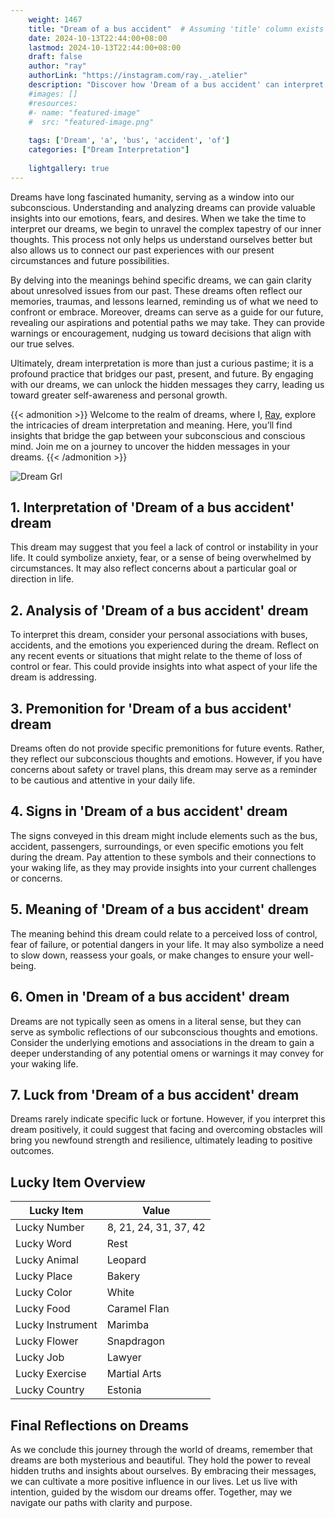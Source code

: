 ```yaml
---
    weight: 1467
    title: "Dream of a bus accident"  # Assuming 'title' column exists
    date: 2024-10-13T22:44:00+08:00
    lastmod: 2024-10-13T22:44:00+08:00
    draft: false
    author: "ray"
    authorLink: "https://instagram.com/ray._.atelier"
    description: "Discover how 'Dream of a bus accident' can interpret your future and uncover its significant meanings in your life."
    #images: []
    #resources:
    #- name: "featured-image"
    #  src: "featured-image.png"
    
    tags: ['Dream', 'a', 'bus', 'accident', 'of']
    categories: ["Dream Interpretation"]
    
    lightgallery: true
---
```

    
Dreams have long fascinated humanity, serving as a window into our subconscious. Understanding and analyzing dreams can provide valuable insights into our emotions, fears, and desires. When we take the time to interpret our dreams, we begin to unravel the complex tapestry of our inner thoughts. This process not only helps us understand ourselves better but also allows us to connect our past experiences with our present circumstances and future possibilities.

By delving into the meanings behind specific dreams, we can gain clarity about unresolved issues from our past. These dreams often reflect our memories, traumas, and lessons learned, reminding us of what we need to confront or embrace. Moreover, dreams can serve as a guide for our future, revealing our aspirations and potential paths we may take. They can provide warnings or encouragement, nudging us toward decisions that align with our true selves.

Ultimately, dream interpretation is more than just a curious pastime; it is a profound practice that bridges our past, present, and future. By engaging with our dreams, we can unlock the hidden messages they carry, leading us toward greater self-awareness and personal growth.

{{< admonition >}}
Welcome to the realm of dreams, where I, [Ray](https://instagram.com/ray._.atelier), explore the intricacies of dream interpretation and meaning. Here, you’ll find insights that bridge the gap between your subconscious and conscious mind. Join me on a journey to uncover the hidden messages in your dreams.
{{< /admonition >}}

![Dream Grl](https://cdn.pixabay.com/photo/2017/11/02/03/35/gothic-2910057_1280.jpg "Dream Grl")

## 1. Interpretation of 'Dream of a bus accident' dream

This dream may suggest that you feel a lack of control or instability in your life. It could symbolize anxiety, fear, or a sense of being overwhelmed by circumstances. It may also reflect concerns about a particular goal or direction in life.

## 2. Analysis of 'Dream of a bus accident' dream

To interpret this dream, consider your personal associations with buses, accidents, and the emotions you experienced during the dream. Reflect on any recent events or situations that might relate to the theme of loss of control or fear. This could provide insights into what aspect of your life the dream is addressing.

## 3. Premonition for 'Dream of a bus accident' dream

Dreams often do not provide specific premonitions for future events. Rather, they reflect our subconscious thoughts and emotions. However, if you have concerns about safety or travel plans, this dream may serve as a reminder to be cautious and attentive in your daily life.

## 4. Signs in 'Dream of a bus accident' dream

The signs conveyed in this dream might include elements such as the bus, accident, passengers, surroundings, or even specific emotions you felt during the dream. Pay attention to these symbols and their connections to your waking life, as they may provide insights into your current challenges or concerns.

## 5. Meaning of 'Dream of a bus accident' dream

The meaning behind this dream could relate to a perceived loss of control, fear of failure, or potential dangers in your life. It may also symbolize a need to slow down, reassess your goals, or make changes to ensure your well-being.

## 6. Omen in 'Dream of a bus accident' dream

Dreams are not typically seen as omens in a literal sense, but they can serve as symbolic reflections of our subconscious thoughts and emotions. Consider the underlying emotions and associations in the dream to gain a deeper understanding of any potential omens or warnings it may convey for your waking life.

## 7. Luck from 'Dream of a bus accident' dream

Dreams rarely indicate specific luck or fortune. However, if you interpret this dream positively, it could suggest that facing and overcoming obstacles will bring you newfound strength and resilience, ultimately leading to positive outcomes.

## Lucky Item Overview
| Lucky Item          | Value              |
|---------------|--------------------|
| Lucky Number        | 8, 21, 24, 31, 37, 42  |
| Lucky Word          | Rest |
| Lucky Animal        | Leopard |
| Lucky Place         | Bakery     |
| Lucky Color         | White     |
| Lucky Food          | Caramel Flan      |
| Lucky Instrument    | Marimba |
| Lucky Flower        | Snapdragon    |
| Lucky Job           | Lawyer       |
| Lucky Exercise      | Martial Arts  |
| Lucky Country       | Estonia    |


##  Final Reflections on Dreams

As we conclude this journey through the world of dreams, remember that dreams are both mysterious and beautiful. They hold the power to reveal hidden truths and insights about ourselves. By embracing their messages, we can cultivate a more positive influence in our lives. Let us live with intention, guided by the wisdom our dreams offer. Together, may we navigate our paths with clarity and purpose.
